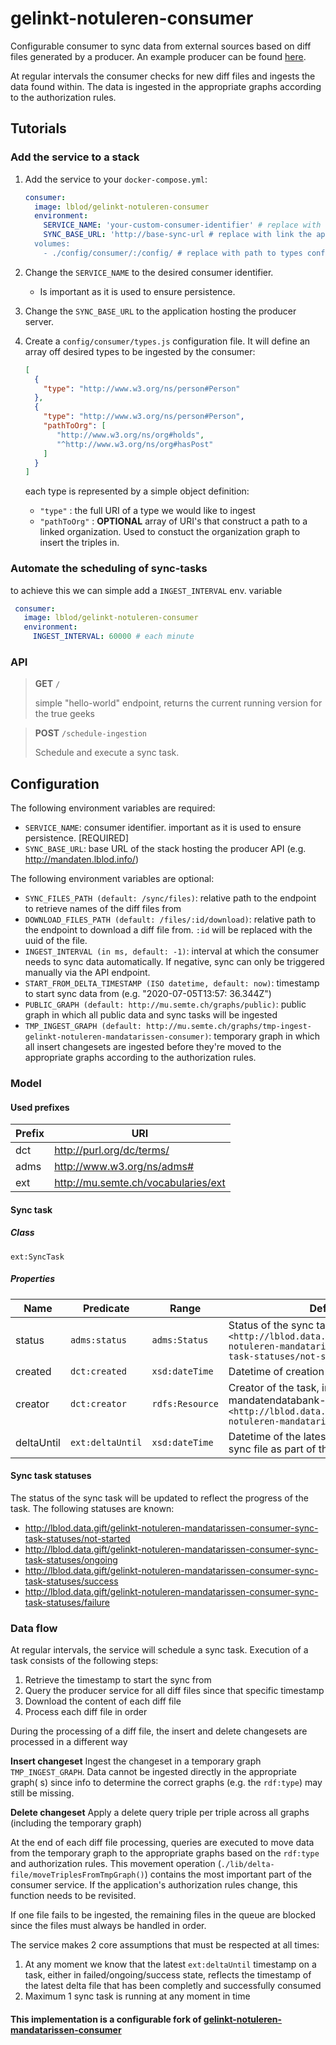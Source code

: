 # gelinkt-notuleren-consumer

Configurable consumer to sync data from external sources based on diff files generated by a producer. An example
producer can be found [here](http://github.com/lblod/mandatendatabank-mandatarissen-producer).

At regular intervals the consumer checks for new diff files and ingests the data found within. The data is ingested
in the appropriate graphs according to the authorization rules.

## Tutorials

### Add the service to a stack

1) Add the service to your `docker-compose.yml`:

    ```yaml
    consumer:
      image: lblod/gelinkt-notuleren-consumer
      environment:
        SERVICE_NAME: 'your-custom-consumer-identifier' # replace with the desired consumer identifier
        SYNC_BASE_URL: 'http://base-sync-url # replace with link the application hosting the producer server
      volumes:
        - ./config/consumer/:/config/ # replace with path to types configuration
    ```

2) Change the `SERVICE_NAME` to the desired consumer identifier.
    - Is important as it is used to ensure persistence.

3) Change the `SYNC_BASE_URL` to the application hosting the producer server.

4) Create a `config/consumer/types.js` configuration file. It will define an array off desired types to be ingested by
   the consumer:

    ```json
    [
      {
        "type": "http://www.w3.org/ns/person#Person"
      },
      {
        "type": "http://www.w3.org/ns/person#Person",
        "pathToOrg": [
           "http://www.w3.org/ns/org#holds",
           "^http://www.w3.org/ns/org#hasPost"
        ]
      }
   ]
   ```
   each type is represented by a simple object definition:

    - `"type"` : the full URI of a type we would like to ingest
    - `"pathToOrg"` : **OPTIONAL** array of URI's that construct a path to a linked organization. Used to constuct the
      organization graph to insert the triples in.

### Automate the scheduling of sync-tasks

to achieve this we can simple add a `INGEST_INTERVAL` env. variable

```yaml
 consumer:
   image: lblod/gelinkt-notuleren-consumer
   environment:
     INGEST_INTERVAL: 60000 # each minute
```

### API

> **GET** `/`
>
> simple "hello-world" endpoint, returns the current running version for the true geeks

> **POST** `/schedule-ingestion`
>
> Schedule and execute a sync task.

## Configuration

The following environment variables are required:

- `SERVICE_NAME`: consumer identifier. important as it is used to ensure persistence. [REQUIRED]
- `SYNC_BASE_URL`: base URL of the stack hosting the producer API (e.g. http://mandaten.lblod.info/)

The following environment variables are optional:

- `SYNC_FILES_PATH (default: /sync/files)`: relative path to the endpoint to retrieve names of the diff files from
- `DOWNLOAD_FILES_PATH (default: /files/:id/download)`: relative path to the endpoint to download a diff file
  from. `:id` will be replaced with the uuid of the file.
- `INGEST_INTERVAL (in ms, default: -1)`: interval at which the consumer needs to sync data automatically. If negative,
  sync can only be triggered manually via the API endpoint.
- `START_FROM_DELTA_TIMESTAMP (ISO datetime, default: now)`: timestamp to start sync data from (e.g. "2020-07-05T13:57:
  36.344Z")
- `PUBLIC_GRAPH (default: http://mu.semte.ch/graphs/public)`: public graph in which all public data and sync tasks will
  be ingested
- `TMP_INGEST_GRAPH (default: http://mu.semte.ch/graphs/tmp-ingest-gelinkt-notuleren-mandatarissen-consumer)`: temporary
  graph in which all insert changesets are ingested before they're moved to the appropriate graphs according to the
  authorization rules.

### Model

#### Used prefixes

| Prefix | URI                                                       |
|--------|-----------------------------------------------------------|
| dct    | http://purl.org/dc/terms/                                 |
| adms   | http://www.w3.org/ns/adms#                                |
| ext    | http://mu.semte.ch/vocabularies/ext                       |

#### Sync task

##### Class

`ext:SyncTask`

##### Properties

| Name       | Predicate        | Range           | Definition                                                                                                                                   |
|------------|------------------|-----------------|----------------------------------------------------------------------------------------------------------------------------------------------|
| status     | `adms:status`    | `adms:Status`   | Status of the sync task, initially set to `<http://lblod.data.gift/gelinkt-notuleren-mandatarissen-consumer-sync-task-statuses/not-started>` |
| created    | `dct:created`    | `xsd:dateTime`  | Datetime of creation of the task                                                                                                             |
| creator    | `dct:creator`    | `rdfs:Resource` | Creator of the task, in this case the mandatendatabank-consumer `<http://lblod.data.gift/services/gelinkt-notuleren-mandatarissen-consumer>` |
| deltaUntil | `ext:deltaUntil` | `xsd:dateTime`  | Datetime of the latest successfully ingested sync file as part of the task execution                                                         |

#### Sync task statuses

The status of the sync task will be updated to reflect the progress of the task. The following statuses are known:

* http://lblod.data.gift/gelinkt-notuleren-mandatarissen-consumer-sync-task-statuses/not-started
* http://lblod.data.gift/gelinkt-notuleren-mandatarissen-consumer-sync-task-statuses/ongoing
* http://lblod.data.gift/gelinkt-notuleren-mandatarissen-consumer-sync-task-statuses/success
* http://lblod.data.gift/gelinkt-notuleren-mandatarissen-consumer-sync-task-statuses/failure

### Data flow

At regular intervals, the service will schedule a sync task. Execution of a task consists of the following steps:

1. Retrieve the timestamp to start the sync from
2. Query the producer service for all diff files since that specific timestamp
3. Download the content of each diff file
4. Process each diff file in order

During the processing of a diff file, the insert and delete changesets are processed in a different way

**Insert changeset**
Ingest the changeset in a temporary graph `TMP_INGEST_GRAPH`. Data cannot be ingested directly in the appropriate graph(
s) since info to determine the correct graphs (e.g. the `rdf:type`) may still be missing.

**Delete changeset**
Apply a delete query triple per triple across all graphs (including the temporary graph)

At the end of each diff file processing, queries are executed to move data from the temporary graph to the appropriate
graphs based on the `rdf:type` and authorization rules. This movement
operation (`./lib/delta-file/moveTriplesFromTmpGraph()`) contains the most important part of the consumer service. If
the application's authorization rules change, this function needs to be revisited.

If one file fails to be ingested, the remaining files in the queue are blocked since the files must always be handled in
order.

The service makes 2 core assumptions that must be respected at all times:

1. At any moment we know that the latest `ext:deltaUntil` timestamp on a task, either in failed/ongoing/success state,
   reflects the timestamp of the latest delta file that has been completly and successfully consumed
2. Maximum 1 sync task is running at any moment in time

#### This implementation is a configurable fork of [gelinkt-notuleren-mandatarissen-consumer](https://github.com/lblod/gelinkt-notuleren-mandatarissen-consumer)
